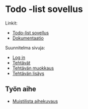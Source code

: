 # Todo -list sovellus

Linkit:

* [Todo-list sovellus](https://nooramar.users.cs.helsinki.fi/tsoha)
* [Dokumentaatio](https://github.com/7rxyk/Tsoha-Bootstrap/blob/master/doc/Dokumentaatio.pdf)

Suunnitelma sivuja:

* [Log in](https://nooramar.users.cs.helsinki.fi/tsoha/login)
* [Tehtävät](https://nooramar.users.cs.helsinki.fi/tsoha/todolist)
* [Tehtävän muokkaus](http://nooramar.users.cs.helsinki.fi/tsoha/task/modify)
* [Tehtävän lisäys](http://nooramar.users.cs.helsinki.fi/tsoha/new)


## Työn aihe

* [Muistilista aihekuvaus](http://advancedkittenry.github.io/suunnittelu_ja_tyoymparisto/aiheet/Muistilista.html) 
